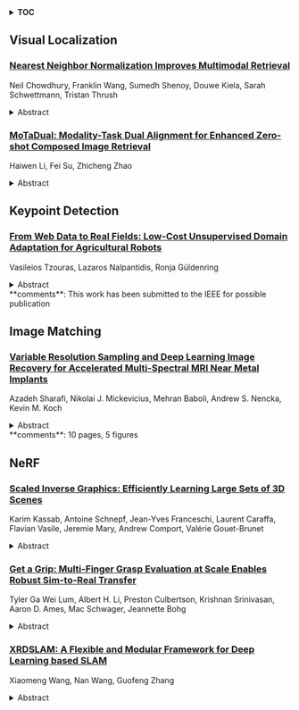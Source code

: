 <details>
  <summary><b>TOC</b></summary>
  <ol>
    <li><a href=#visual-localization>Visual Localization</a></li>
      <ul>
        <li><a href=#Nearest-Neighbor-Normalization-Improves-Multimodal-Retrieval>Nearest Neighbor Normalization Improves Multimodal Retrieval</a></li>
        <li><a href=#MoTaDual:-Modality-Task-Dual-Alignment-for-Enhanced-Zero-shot-Composed-Image-Retrieval>MoTaDual: Modality-Task Dual Alignment for Enhanced Zero-shot Composed Image Retrieval</a></li>
      </ul>
    </li>
    <li><a href=#keypoint-detection>Keypoint Detection</a></li>
      <ul>
        <li><a href=#From-Web-Data-to-Real-Fields:-Low-Cost-Unsupervised-Domain-Adaptation-for-Agricultural-Robots>From Web Data to Real Fields: Low-Cost Unsupervised Domain Adaptation for Agricultural Robots</a></li>
      </ul>
    </li>
    <li><a href=#image-matching>Image Matching</a></li>
      <ul>
        <li><a href=#Variable-Resolution-Sampling-and-Deep-Learning-Image-Recovery-for-Accelerated-Multi-Spectral-MRI-Near-Metal-Implants>Variable Resolution Sampling and Deep Learning Image Recovery for Accelerated Multi-Spectral MRI Near Metal Implants</a></li>
      </ul>
    </li>
    <li><a href=#nerf>NeRF</a></li>
      <ul>
        <li><a href=#Scaled-Inverse-Graphics:-Efficiently-Learning-Large-Sets-of-3D-Scenes>Scaled Inverse Graphics: Efficiently Learning Large Sets of 3D Scenes</a></li>
        <li><a href=#Get-a-Grip:-Multi-Finger-Grasp-Evaluation-at-Scale-Enables-Robust-Sim-to-Real-Transfer>Get a Grip: Multi-Finger Grasp Evaluation at Scale Enables Robust Sim-to-Real Transfer</a></li>
        <li><a href=#XRDSLAM:-A-Flexible-and-Modular-Framework-for-Deep-Learning-based-SLAM>XRDSLAM: A Flexible and Modular Framework for Deep Learning based SLAM</a></li>
      </ul>
    </li>
  </ol>
</details>

## Visual Localization  

### [Nearest Neighbor Normalization Improves Multimodal Retrieval](http://arxiv.org/abs/2410.24114)  
Neil Chowdhury, Franklin Wang, Sumedh Shenoy, Douwe Kiela, Sarah Schwettmann, Tristan Thrush  
<details>  
  <summary>Abstract</summary>  
  <ol>  
    Multimodal models leverage large-scale pre-training to achieve strong but still imperfect performance on tasks such as image captioning, visual question answering, and cross-modal retrieval. In this paper, we present a simple and efficient method for correcting errors in trained contrastive image-text retrieval models with no additional training, called Nearest Neighbor Normalization (NNN). We show an improvement on retrieval metrics in both text retrieval and image retrieval for all of the contrastive models that we tested (CLIP, BLIP, ALBEF, SigLIP, BEiT) and for both of the datasets that we used (MS-COCO and Flickr30k). NNN requires a reference database, but does not require any training on this database, and can even increase the retrieval accuracy of a model after finetuning.  
  </ol>  
</details>  
  
### [MoTaDual: Modality-Task Dual Alignment for Enhanced Zero-shot Composed Image Retrieval](http://arxiv.org/abs/2410.23736)  
Haiwen Li, Fei Su, Zhicheng Zhao  
<details>  
  <summary>Abstract</summary>  
  <ol>  
    Composed Image Retrieval (CIR) is a challenging vision-language task, utilizing bi-modal (image+text) queries to retrieve target images. Despite the impressive performance of supervised CIR, the dependence on costly, manually-labeled triplets limits its scalability and zero-shot capability. To address this issue, zero-shot composed image retrieval (ZS-CIR) is presented along with projection-based approaches. However, such methods face two major problems, i.e., task discrepancy between pre-training (image $\leftrightarrow$ text) and inference (image+text $\rightarrow$ image), and modality discrepancy. The latter pertains to approaches based on text-only projection training due to the necessity of feature extraction from the reference image during inference. In this paper, we propose a two-stage framework to tackle both discrepancies. First, to ensure efficiency and scalability, a textual inversion network is pre-trained on large-scale caption datasets. Subsequently, we put forward Modality-Task Dual Alignment (MoTaDual) as the second stage, where large-language models (LLMs) generate triplet data for fine-tuning, and additionally, prompt learning is introduced in a multi-modal context to effectively alleviate both modality and task discrepancies. The experimental results show that our MoTaDual achieves the state-of-the-art performance across four widely used ZS-CIR benchmarks, while maintaining low training time and computational cost. The code will be released soon.  
  </ol>  
</details>  
  
  



## Keypoint Detection  

### [From Web Data to Real Fields: Low-Cost Unsupervised Domain Adaptation for Agricultural Robots](http://arxiv.org/abs/2410.23906)  
Vasileios Tzouras, Lazaros Nalpantidis, Ronja Güldenring  
<details>  
  <summary>Abstract</summary>  
  <ol>  
    In precision agriculture, vision models often struggle with new, unseen fields where crops and weeds have been influenced by external factors, resulting in compositions and appearances that differ from the learned distribution. This paper aims to adapt to specific fields at low cost using Unsupervised Domain Adaptation (UDA). We explore a novel domain shift from a diverse, large pool of internet-sourced data to a small set of data collected by a robot at specific locations, minimizing the need for extensive on-field data collection. Additionally, we introduce a novel module -- the Multi-level Attention-based Adversarial Discriminator (MAAD) -- which can be integrated at the feature extractor level of any detection model. In this study, we incorporate MAAD with CenterNet to simultaneously detect leaf, stem, and vein instances. Our results show significant performance improvements in the unlabeled target domain compared to baseline models, with a 7.5% increase in object detection accuracy and a 5.1% improvement in keypoint detection.  
  </ol>  
</details>  
**comments**: This work has been submitted to the IEEE for possible publication  
  
  



## Image Matching  

### [Variable Resolution Sampling and Deep Learning Image Recovery for Accelerated Multi-Spectral MRI Near Metal Implants](http://arxiv.org/abs/2410.23329)  
Azadeh Sharafi, Nikolai J. Mickevicius, Mehran Baboli, Andrew S. Nencka, Kevin M. Koch  
<details>  
  <summary>Abstract</summary>  
  <ol>  
    Purpose: This study presents a variable resolution (VR) sampling and deep learning reconstruction approach for multi-spectral MRI near metal implants, aiming to reduce scan times while maintaining image quality. Background: The rising use of metal implants has increased MRI scans affected by metal artifacts. Multi-spectral imaging (MSI) reduces these artifacts but sacrifices acquisition efficiency. Methods: This retrospective study on 1.5T MSI knee and hip data from patients with metal hardware used a novel spectral undersampling scheme to improve acquisition efficiency by ~40%. U-Net-based deep learning models were trained for reconstruction. Image quality was evaluated using SSIM, PSNR, and RESI metrics. Results: Deep learning reconstructions of undersampled VR data (DL-VR) showed significantly higher SSIM and PSNR values (p<0.001) compared to conventional reconstruction (CR-VR), with improved edge sharpness. Edge sharpness in DL-reconstructed images matched fully sampled references (p=0.5). Conclusion: This approach can potentially enhance MRI examinations near metal implants by reducing scan times or enabling higher resolution. Further prospective studies are needed to assess clinical value.  
  </ol>  
</details>  
**comments**: 10 pages, 5 figures  
  
  



## NeRF  

### [Scaled Inverse Graphics: Efficiently Learning Large Sets of 3D Scenes](http://arxiv.org/abs/2410.23742)  
Karim Kassab, Antoine Schnepf, Jean-Yves Franceschi, Laurent Caraffa, Flavian Vasile, Jeremie Mary, Andrew Comport, Valérie Gouet-Brunet  
<details>  
  <summary>Abstract</summary>  
  <ol>  
    While the field of inverse graphics has been witnessing continuous growth, techniques devised thus far predominantly focus on learning individual scene representations. In contrast, learning large sets of scenes has been a considerable bottleneck in NeRF developments, as repeatedly applying inverse graphics on a sequence of scenes, though essential for various applications, remains largely prohibitive in terms of resource costs. We introduce a framework termed "scaled inverse graphics", aimed at efficiently learning large sets of scene representations, and propose a novel method to this end. It operates in two stages: (i) training a compression model on a subset of scenes, then (ii) training NeRF models on the resulting smaller representations, thereby reducing the optimization space per new scene. In practice, we compact the representation of scenes by learning NeRFs in a latent space to reduce the image resolution, and sharing information across scenes to reduce NeRF representation complexity. We experimentally show that our method presents both the lowest training time and memory footprint in scaled inverse graphics compared to other methods applied independently on each scene. Our codebase is publicly available as open-source. Our project page can be found at https://scaled-ig.github.io .  
  </ol>  
</details>  
  
### [Get a Grip: Multi-Finger Grasp Evaluation at Scale Enables Robust Sim-to-Real Transfer](http://arxiv.org/abs/2410.23701)  
Tyler Ga Wei Lum, Albert H. Li, Preston Culbertson, Krishnan Srinivasan, Aaron D. Ames, Mac Schwager, Jeannette Bohg  
<details>  
  <summary>Abstract</summary>  
  <ol>  
    This work explores conditions under which multi-finger grasping algorithms can attain robust sim-to-real transfer. While numerous large datasets facilitate learning generative models for multi-finger grasping at scale, reliable real-world dexterous grasping remains challenging, with most methods degrading when deployed on hardware. An alternate strategy is to use discriminative grasp evaluation models for grasp selection and refinement, conditioned on real-world sensor measurements. This paradigm has produced state-of-the-art results for vision-based parallel-jaw grasping, but remains unproven in the multi-finger setting. In this work, we find that existing datasets and methods have been insufficient for training discriminitive models for multi-finger grasping. To train grasp evaluators at scale, datasets must provide on the order of millions of grasps, including both positive and negative examples, with corresponding visual data resembling measurements at inference time. To that end, we release a new, open-source dataset of 3.5M grasps on 4.3K objects annotated with RGB images, point clouds, and trained NeRFs. Leveraging this dataset, we train vision-based grasp evaluators that outperform both analytic and generative modeling-based baselines on extensive simulated and real-world trials across a diverse range of objects. We show via numerous ablations that the key factor for performance is indeed the evaluator, and that its quality degrades as the dataset shrinks, demonstrating the importance of our new dataset. Project website at: https://sites.google.com/view/get-a-grip-dataset.  
  </ol>  
</details>  
  
### [XRDSLAM: A Flexible and Modular Framework for Deep Learning based SLAM](http://arxiv.org/abs/2410.23690)  
Xiaomeng Wang, Nan Wang, Guofeng Zhang  
<details>  
  <summary>Abstract</summary>  
  <ol>  
    In this paper, we propose a flexible SLAM framework, XRDSLAM. It adopts a modular code design and a multi-process running mechanism, providing highly reusable foundational modules such as unified dataset management, 3d visualization, algorithm configuration, and metrics evaluation. It can help developers quickly build a complete SLAM system, flexibly combine different algorithm modules, and conduct standardized benchmarking for accuracy and efficiency comparison. Within this framework, we integrate several state-of-the-art SLAM algorithms with different types, including NeRF and 3DGS based SLAM, and even odometry or reconstruction algorithms, which demonstrates the flexibility and extensibility. We also conduct a comprehensive comparison and evaluation of these integrated algorithms, analyzing the characteristics of each. Finally, we contribute all the code, configuration and data to the open-source community, which aims to promote the widespread research and development of SLAM technology within the open-source ecosystem.  
  </ol>  
</details>  
  
  



